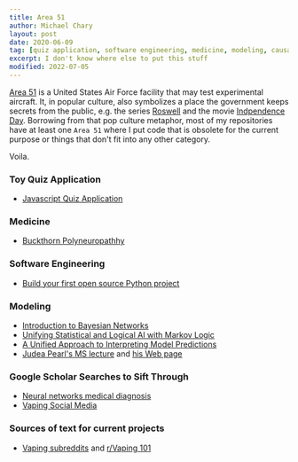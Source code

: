 ```yaml
---
title: Area 51
author: Michael Chary
layout: post
date: 2020-06-09
tag: [quiz application, software engineering, medicine, modeling, causal inference, vaping] 
excerpt: I don't know where else to put this stuff
modified: 2022-07-05
---
```



[Area 51](https://en.wikipedia.org/wiki/Area_51) is a United States Air Force facility that may test experimental aircraft. It, in popular culture, also symbolizes a place the government keeps secrets from the public, e.g. the series [Roswell](https://en.wikipedia.org/wiki/Roswell_(TV_series)) and the movie [Indpendence Day](https://en.wikipedia.org/wiki/Independence_Day_(1996_film)). Borrowing from that pop culture metaphor, most of my repositories have at least one `Area 51` where I put code that is obsolete for the current purpose or things that don't fit into any other category. 

 Voila.


### Toy Quiz Application
* [Javascript Quiz Application](./quiz-application.md)

### Medicine
* [Buckthorn Polyneuropathhy](https://www.nejm.org/doi/full/10.1056/NEJM196707132770204)

### Software Engineering 
* [Build your first open source Python project](https://towardsdatascience.com/build-your-first-open-source-python-project-53471c9942a7)


### Modeling
* [Introduction to Bayesian Networks](https://towardsdatascience.com/introduction-to-bayesian-networks-81031eeed94e)
* [Unifying Statistical and Logical AI with Markov Logic](https://cacm.acm.org/magazines/2019/7/237715-unifying-logical-and-statistical-ai-with-markov-logic/abstract)
* [A Unified Approach to Interpreting Model Predictions](https://papers.nips.cc/paper/7062-a-unified-approach-to-interpreting-model-predictions.pdf)
* [Judea Pearl's MS lecture](https://www.microsoft.com/en-us/research/video/plenary-2-the-mathematics-of-causal-inference-with-reflections-on-machine-learning/?from=http%3A%2F%2Fresearch.microsoft.com%2Fapps%2Fvideo%2Fdefault.aspx%3Fid%3D191888#!related_info) and [his Web page](http://bayes.cs.ucla.edu/jp_home.html)

### Google Scholar Searches to Sift Through
* [Neural networks medical diagnosis](https://scholar.google.com/scholar?hl=en&as_sdt=0%2C22&q=neural+networks+medical+diagnosis&btnG=&oq=neural+networks+medical+)
* [Vaping Social Media](https://scholar.google.com/scholar?hl=en&as_sdt=0%2C43&q=vaping+social+media&btnG=)

### Sources of text for current projects
* [Vaping subreddits](https://ecigarettereviewed.com/reddit-vape-list/) and [r/Vaping 101](https://www.reddit.com/r/Vaping101/#subs)
